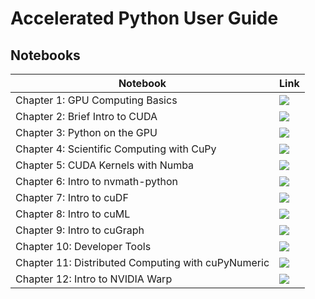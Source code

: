 # Accelerated Python User Guide

## Notebooks

| Notebook      | Link |
| ----------- | ----------- |
| Chapter 1: GPU Computing Basics | [![](https://colab.research.google.com/assets/colab-badge.svg)](https://colab.research.google.com/github/NVIDIA/accelerated-computing-hub/blob/main/Accelerated_Python_User_Guide/notebooks/Chapter_01_GPU_Computing_Basics.ipynb)|
| Chapter 2: Brief Intro to CUDA | [![](https://colab.research.google.com/assets/colab-badge.svg)](https://colab.research.google.com/github/NVIDIA/accelerated-computing-hub/blob/main/Accelerated_Python_User_Guide/notebooks/Chapter_02_Brief_Intro_to_CUDA.ipynb)|
| Chapter 3: Python on the GPU | [![](https://colab.research.google.com/assets/colab-badge.svg)](https://colab.research.google.com/github/NVIDIA/accelerated-computing-hub/blob/main/Accelerated_Python_User_Guide/notebooks/Chapter_03_Python_on_the_GPU.ipynb)|
| Chapter 4: Scientific Computing with CuPy | [![](https://colab.research.google.com/assets/colab-badge.svg)](https://colab.research.google.com/github/NVIDIA/accelerated-computing-hub/blob/main/Accelerated_Python_User_Guide/notebooks/Chapter_04_Scientific_Computing_with_CuPy.ipynb)|
| Chapter 5: CUDA Kernels with Numba | [![](https://colab.research.google.com/assets/colab-badge.svg)](https://colab.research.google.com/github/NVIDIA/accelerated-computing-hub/blob/main/Accelerated_Python_User_Guide/notebooks/Chapter_05_CUDA_Kernels_with_Numba.ipynb)|
| Chapter 6: Intro to nvmath-python | [![](https://colab.research.google.com/assets/colab-badge.svg)](https://colab.research.google.com/github/NVIDIA/accelerated-computing-hub/blob/main/Accelerated_Python_User_Guide/notebooks/Chapter_06_Intro_to_nvmath-python.ipynb)|
| Chapter 7: Intro to cuDF | [![](https://colab.research.google.com/assets/colab-badge.svg)](https://colab.research.google.com/github/NVIDIA/accelerated-computing-hub/blob/main/Accelerated_Python_User_Guide/notebooks/Chapter_07_Intro_to_cuDF.ipynb)|
| Chapter 8: Intro to cuML | [![](https://colab.research.google.com/assets/colab-badge.svg)](https://colab.research.google.com/github/NVIDIA/accelerated-computing-hub/blob/main/Accelerated_Python_User_Guide/notebooks/Chapter_08_Intro_to_cuML.ipynb)|
| Chapter 9: Intro to cuGraph | [![](https://colab.research.google.com/assets/colab-badge.svg)](https://colab.research.google.com/github/NVIDIA/accelerated-computing-hub/blob/main/Accelerated_Python_User_Guide/notebooks/Chapter_09_Intro_to_cuGraph.ipynb)|
| Chapter 10: Developer Tools | [![](https://colab.research.google.com/assets/colab-badge.svg)](https://colab.research.google.com/github/NVIDIA/accelerated-computing-hub/blob/main/Accelerated_Python_User_Guide/notebooks/Chapter_10_Developer_Tools.ipynb)|
| Chapter 11: Distributed Computing with cuPyNumeric | [![](https://colab.research.google.com/assets/colab-badge.svg)](https://colab.research.google.com/github/NVIDIA/accelerated-computing-hub/blob/main/Accelerated_Python_User_Guide/notebooks/Chapter_11_Distributed_Computing_cuNumeric.ipynb)|
| Chapter 12: Intro to NVIDIA Warp | [![](https://colab.research.google.com/assets/colab-badge.svg)](https://colab.research.google.com/github/NVIDIA/accelerated-computing-hub/blob/main/Accelerated_Python_User_Guide/notebooks/Chapter_12_Intro_to_NVIDIA_Warp.ipynb)|
